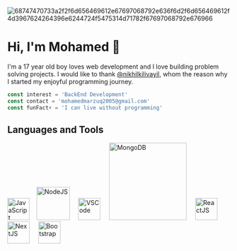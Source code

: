 ![68747470733a2f2f6d656469612e67697068792e636f6d2f6d656469612f4d3967624264396e6244724f5475314d71782f67697068792e676966](https://raw.githubusercontent.com/mohamed12-droid/cloud/master/banner.png)
# Hi, I'm Mohamed 👋
<!-- ## About Me -->
I'm a 17 year old boy loves web development and I love building problem solving projects. I would like to thank [@nikhilkilivayil](https://github.com/nikhilkilivayil), whom the reason why I started my enjoyful programming journey.
```ts
const interest = 'BackEnd Development'
const contact = 'mohamedmarzuq2005@gmail.com'
const funFact⚡ = 'I can live without programming'
```

<!-- ![Mohamed's Dynamic GitHub stats](https://github-readme-stats.vercel.app/api?username=mohamedmarzuq5&show_icons=true&theme=tokyonight) -->

## Languages and Tools
<p>
  <img width="50px" src="https://upload.wikimedia.org/wikipedia/commons/6/6a/JavaScript-logo.png" alt="JavaScript">‎ ‎ ‎ ‎ 
  <img width="75px" src="https://upload.wikimedia.org/wikipedia/commons/d/d9/Node.js_logo.svg" alt="NodeJS"> ‎ ‎ ‎ ‎ 
  <img width="50px" src="https://upload.wikimedia.org/wikipedia/commons/9/9a/Visual_Studio_Code_1.35_icon.svg" alt="VSCode"> ‎ ‎ ‎ ‎ 
  <img width="175px" src="https://upload.wikimedia.org/wikipedia/commons/thumb/9/93/MongoDB_Logo.svg/2560px-MongoDB_Logo.svg.png" alt="MongoDB">  ‎ ‎ ‎ ‎ 
  <img width="50px" src="https://upload.wikimedia.org/wikipedia/commons/a/a7/React-icon.svg" alt="ReactJS">  ‎ ‎ ‎ ‎ 
  <img height="50px" src="https://lh3.googleusercontent.com/fife/APg5EObLg8wSKUQKelj8RkgNZiiJd3WJ7kbFm9wKdQQa6a2TL_Ik46M7Wa5Ks7xMIFsrX0wzk-LJExxsPVrcFqd1mUY3NMcCO5og_i5ktb7C5RZhS94Rrl4iUB3P92eVRoMYmAcFpRHfFUF9P7-XmbS4efUQz0lS7NKIEbPTtsRUQiQB9PwNYy90tb2YTmxr1rkU5-XvxSQ9xEV3vqUJckv7qyOqaHDFw2DrgD7cZDsZxLrAIwfD2T95A4FCWI_yDicOXD7ZlFtCbZ0uMCzTy4RqKb_dv7__zBFIjnfqeISdKcE81VU4RNxGwXpnjppHh-n6XsoaVsUGJNH8YcPHBjoYu8KTNTaIn5v-tL_yPK4PdMrsIx5zpO-za2mxJWVOp-6WT3jLKn4xIew8roabXSlztsaDz4fFqcom1AQwQugbHZh8XQeuhQke4VFRLfJiaP081BUtlmdoSlGkNvhhypkXPakzUmYD9Lii3NkBYErSN0BxHbopJ5NgnTVAn4paFWVTifr-_hvZ3vjyR9ANNJtEg0a2VGlswcfjumYH4SV1ujaUQoKaI21I_EWhSEHsi3VoFACsIsAm63J_PcZkBz4CqOGx7WizFg1JgDI7qXXkdCxLg7_xXcdUILrseIxPCv-Epp4JY0pSs_jpxVE8tWX0opgjxOt_pWQK22ZAW8T6wXlPn-_r6HSj8nsLH1KBi5PgR4vVXbc0izg6bV4SOZ2UhaBwgrSnzj35ep2_61cnPjDd-1XV-18yS4MGNsKd0AyPbaQJqv3Pj78kDV4s5PiBmBh0QqzOtZaPQU_Z-SewKKsx_lMu0QkqMOprK2liTzg41JN88aAAO-pFHhAUVffVSdoL1S-LboukbZ7ri_6QfPIGRNNBqhsuf1amr75KWLo5ZWrKlZVSg4cSi9WVRSMkE3Ot0RitL-MruxrxAGNvUa_1-sJZLXQ9pxc8nBwPcecm6eDX9W6oks2K4ddQKiw0WwxRJEiJAKDg1DOdcXlLSl5GvvT3cZSbZoXP1L1tYZcV9Icj8WaNXuG37cUnGpYlY1ublu-BJ-Rg8DQUAKTrp30BMBk1I7cHMW8amu88Ufqop6XG2-DtcVNf4Yf5-fVE5RF_HbQ-YKY9lk8hjOMPy6ETk-wVNvHBvuqnsVeODFORP6RP9qQLlOGOaQvC9w9IaiLNI0-Y9pd0H9M9LdHsAH_STRoorVvVabFlwlKvrPzhfJ4yx8a5bjYamJC1nphgHiXOJX_59UZm7ys6vd4o9vU8jQxCAqNCKO0gboXZePf2nkfENl5sN8Jgp_RtvHyf4Kc56OL9Z6Oe5USRgYo7tGLnDORly4_ituaflrLPiEO5620qfc3f4sS_EGPW5y46N_b31Lz0ibAP1ylUY42Eir0jQ_Hu-xNwE2Age7FNYZiYzC1URohESGVcC2Yoc83V_9p70dYXhUeA0N276fcAOQe6xG1GzxkMx3kf_YDwDg4yfG9srq8ZuMPEbAm8NFvSQdFWEyUeG_IQ_DcT9vB9UsTY8E669BHnwDILH1v-DOsTtfVKW5_lPqjgWNYSfqBvsBKLJPe9xkR90T4OIqPi0po2NRUKZ0yfnqDoiH_y4OuS4fbgCzo=w1920-h860" alt="NextJS">  ‎ ‎ ‎ ‎ 
  <img width="50px" src="https://upload.wikimedia.org/wikipedia/commons/b/b2/Bootstrap_logo.svg" alt="Bootstrap">
</p>

